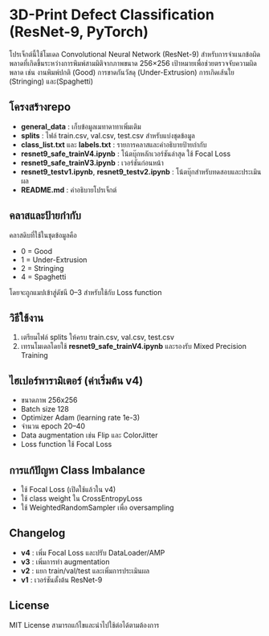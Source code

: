 # 3D-Print Defect Classification (ResNet-9, PyTorch)

โปรเจ็กต์นี้ใช้โมเดล Convolutional Neural Network (ResNet-9) สำหรับการจำแนกข้อผิดพลาดที่เกิดขึ้นระหว่างการพิมพ์สามมิติจากภาพขนาด 256×256 เป้าหมายเพื่อช่วยตรวจจับความผิดพลาด เช่น งานพิมพ์ปกติ (Good) การขาดกันวัสดุ (Under-Extrusion) การเกิดเส้นใย (Stringing) และ(Spaghetti)

## โครงสร้างrepo
- **general_data** : เก็บข้อมูลเมทาดาทาเพิ่มเติม  
- **splits** : ไฟล์ train.csv, val.csv, test.csv สำหรับแบ่งชุดข้อมูล  
- **class_list.txt** และ **labels.txt** : รายการคลาสและคำอธิบายป้ายกำกับ  
- **resnet9_safe_trainV4.ipynb** : โน้ตบุ๊กหลักเวอร์ชันล่าสุด ใช้ Focal Loss  
- **resnet9_safe_trainV3.ipynb** : เวอร์ชันก่อนหน้า  
- **resnet9_testv1.ipynb**, **resnet9_testv2.ipynb** : โน้ตบุ๊กสำหรับทดสอบและประเมินผล  
- **README.md** : คำอธิบายโปรเจ็กต์  

## คลาสและป้ายกำกับ
คลาสดิบที่ใช้ในชุดข้อมูลคือ  
- 0 = Good  
- 1 = Under-Extrusion  
- 2 = Stringing  
- 4 = Spaghetti  

โดยจะถูกแมปเข้าสู่ดัชนี 0–3 สำหรับใช้กับ Loss function  

## วิธีใช้งาน
1. เตรียมไฟล์ splits ให้ครบ train.csv, val.csv, test.csv  
2. เทรนโมเดลโดยใช้ **resnet9_safe_trainV4.ipynb** และรองรับ Mixed Precision Training  

## ไฮเปอร์พารามิเตอร์ (ค่าเริ่มต้น v4)
- ขนาดภาพ 256x256
- Batch size 128  
- Optimizer Adam (learning rate 1e-3)  
- จำนวน epoch 20–40  
- Data augmentation เช่น Flip และ ColorJitter  
- Loss function ใช้ Focal Loss  

## การแก้ปัญหา Class Imbalance
- ใช้ Focal Loss (เปิดใช้แล้วใน v4)  
- ใช้ class weight ใน CrossEntropyLoss  
- ใช้ WeightedRandomSampler เพื่อ oversampling  

## Changelog
- **v4** : เพิ่ม Focal Loss และปรับ DataLoader/AMP  
- **v3** : เพิ่มการทำ augmentation  
- **v2** : แยก train/val/test และเพิ่มการประเมินผล  
- **v1** : เวอร์ชันตั้งต้น ResNet-9  

## License
MIT License สามารถแก้ไขและนำไปใช้ต่อได้ตามต้องการ  
